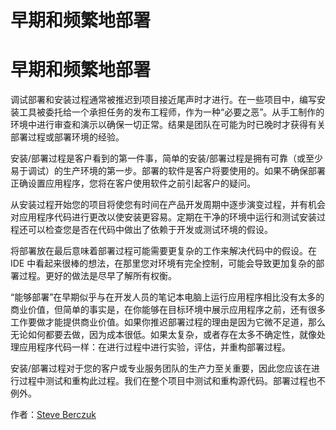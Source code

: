 # 早期和频繁地部署

# 早期和频繁地部署

调试部署和安装过程通常被推迟到项目接近尾声时才进行。在一些项目中，编写安装工具被委托给一个承担任务的发布工程师，作为一种“必要之恶”。从手工制作的环境中进行审查和演示以确保一切正常。结果是团队在可能为时已晚时才获得有关部署过程或部署环境的经验。

安装/部署过程是客户看到的第一件事，简单的安装/部署过程是拥有可靠（或至少易于调试）的生产环境的第一步。部署的软件是客户将要使用的。如果不确保部署正确设置应用程序，您将在客户使用软件之前引起客户的疑问。

从安装过程开始您的项目将使您有时间在产品开发周期中逐步演变过程，并有机会对应用程序代码进行更改以使安装更容易。定期在干净的环境中运行和测试安装过程还可以检查您是否在代码中做出了依赖于开发或测试环境的假设。

将部署放在最后意味着部署过程可能需要更复杂的工作来解决代码中的假设。在 IDE 中看起来很棒的想法，在那里您对环境有完全控制，可能会导致更加复杂的部署过程。更好的做法是尽早了解所有权衡。

“能够部署”在早期似乎与在开发人员的笔记本电脑上运行应用程序相比没有太多的商业价值，但简单的事实是，在你能够在目标环境中展示应用程序之前，还有很多工作要做才能提供商业价值。如果你推迟部署过程的理由是因为它微不足道，那么无论如何都要去做，因为成本很低。如果太复杂，或者存在太多不确定性，就像处理应用程序代码一样：在进行过程中进行实验，评估，并重构部署过程。

安装/部署过程对于您的客户或专业服务团队的生产力至关重要，因此您应该在进行过程中测试和重构此过程。我们在整个项目中测试和重构源代码。部署过程也不例外。

作者：[Steve Berczuk](http://programmer.97things.oreilly.com/wiki/index.php/Steve_Berczuk)
